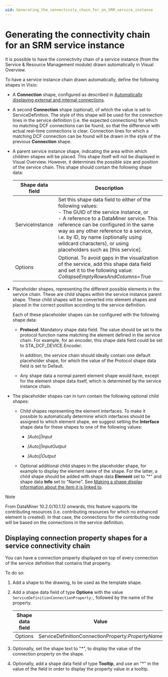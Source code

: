 ```yaml
---
uid: Generating_the_connectivity_chain_for_an_SRM_service_instance
---
```


# Generating the connectivity chain for an SRM service instance

It is possible to have the connectivity chain of a service instance (from the Service & Resource Management module) drawn automatically in Visual Overview.

To have a service instance chain drawn automatically, define the following shapes in Visio:

- A **Connection** shape, configured as described in [Automatically displaying external and internal connections](xref:Automatically_displaying_external_and_internal_connections).

- A second **Connection** shape (optional), of which the value is set to ServiceDefinition. The style of this shape will be used for the connection lines in the service definition (i.e. the expected connections) for which no matching DCF connections can be found, so that the difference with actual real-time connections is clear. Connection lines for which a matching DCF connection can be found will be drawn in the style of the previous **Connection** shape.

- A parent service instance shape, indicating the area within which children shapes will be placed. This shape itself will not be displayed in Visual Overview. However, it determines the possible size and position of the service chain. This shape should contain the following shape data:

  | Shape data field | Description |
  |--|--|
  | ServiceInstance | Set this shape data field to either of the following values:<br> - The GUID of the service instance, or<br> - A reference to a DataMiner service. This reference can be configured in the same way as any other reference to a service, i.e. by ID, by name (optionally using wildcard characters), or using placeholders such as \[this service\]. |
  | Options | Optional. To avoid gaps in the visualization of the service, add this shape data field and set it to the following value: *CollapseEmptyRowsAndColumns=True* |

- Placeholder shapes, representing the different possible elements in the service chain. These are child shapes within the service instance parent shape. These child shapes will be converted into element shapes and placed in the correct position according to the service definition.

  Each of these placeholder shapes can be configured with the following shape data:

  - **Protocol**: Mandatory shape data field. The value should be set to the protocol function name matching the element defined in the service chain. For example, for an encoder, this shape data field could be set to STA_DCF_DEVICE.Encoder.

    In addition, the service chain should ideally contain one default placeholder shape, for which the value of the Protocol shape data field is set to Default.

  - Any shape data a normal parent element shape would have, except for the element shape data itself, which is determined by the service instance chain.

- The placeholder shapes can in turn contain the following optional child shapes:

  - Child shapes representing the element interfaces. To make it possible to automatically determine which interfaces should be assigned to which element shape, we suggest setting the **Interface** shape data for these shapes to one of the following values:

    - *\[Auto\]\|Input*

    - *\[Auto\]\|InputOutput*

    - *\[Auto\]\|Output*

  - Optional additional child shapes in the placeholder shape, for example to display the element name of the shape. For the latter, a child shape should be added with shape data **Element** set to "\*" and shape data **Info** set to "Name". See [Making a shape display information about the item it is linked to](xref:Making_a_shape_display_information_about_the_item_it_is_linked_to).

> [!NOTE]
> From DataMiner 10.2.0/10.1.12 onwards, this feature supports lite contributing resources (i.e. contributing resources for which no enhanced element is created). In that case, the connections for the contributing node will be based on the connections in the service definition.

## Displaying connection property shapes for a service connectivity chain

You can have a connection property displayed on top of every connection of the service definition that contains that property.

To do so:

1. Add a shape to the drawing, to be used as the template shape.

1. Add a shape data field of type **Options** with the value `ServiceDefinitionConnectionProperty:`, followed by the name of the property.

   | Shape data field | Value |
   |--|--|
   | Options | ServiceDefinitionConnectionProperty:*PropertyName* |

1. Optionally, set the shape text to "\*", to display the value of the connection property on the shape.

1. Optionally, add a shape data field of type **Tooltip**, and use an "\*" in the value of the field in order to display the property value in a tooltip.

